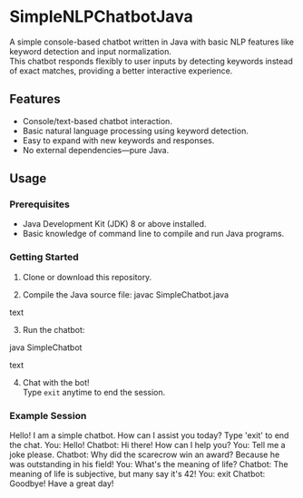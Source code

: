# SimpleNLPChatbotJava

A simple console-based chatbot written in Java with basic NLP features like keyword detection and input normalization.  
This chatbot responds flexibly to user inputs by detecting keywords instead of exact matches, providing a better interactive experience.

## Features

- Console/text-based chatbot interaction.
- Basic natural language processing using keyword detection.
- Easy to expand with new keywords and responses.
- No external dependencies—pure Java.

## Usage

### Prerequisites

- Java Development Kit (JDK) 8 or above installed.
- Basic knowledge of command line to compile and run Java programs.

### Getting Started

1. Clone or download this repository.

2. Compile the Java source file:
   javac SimpleChatbot.java

text

3. Run the chatbot:

java SimpleChatbot

text

4. Chat with the bot!  
   Type `exit` anytime to end the session.

### Example Session

Hello! I am a simple chatbot. How can I assist you today?
Type 'exit' to end the chat.
You: Hello!
Chatbot: Hi there! How can I help you?
You: Tell me a joke please.
Chatbot: Why did the scarecrow win an award? Because he was outstanding in his field!
You: What's the meaning of life?
Chatbot: The meaning of life is subjective, but many say it's 42!
You: exit
Chatbot: Goodbye! Have a great day!
